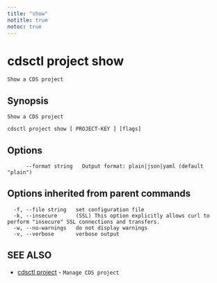 ```yaml
---
title: "show"
notitle: true
notoc: true
---
```

# cdsctl project show

`Show a CDS project`

## Synopsis

`Show a CDS project`

```
cdsctl project show [ PROJECT-KEY ] [flags]
```

## Options

```
      --format string   Output format: plain|json|yaml (default "plain")
```

## Options inherited from parent commands

```
  -f, --file string   set configuration file
  -k, --insecure      (SSL) This option explicitly allows curl to perform "insecure" SSL connections and transfers.
  -w, --no-warnings   do not display warnings
  -v, --verbose       verbose output
```

## SEE ALSO

* [cdsctl project](/docs/components/cdsctl/project/)	 - `Manage CDS project`

